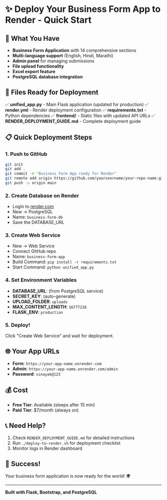 # ✨ Deploy Your Business Form App to Render - Quick Start

## 🎯 What You Have
- **Business Form Application** with 14 comprehensive sections
- **Multi-language support** (English, Hindi, Marathi)
- **Admin panel** for managing submissions
- **File upload functionality**
- **Excel export feature**
- **PostgreSQL database integration**

## 🚀 Files Ready for Deployment

✅ **unified_app.py** - Main Flask application (updated for production)
✅ **render.yml** - Render deployment configuration
✅ **requirements.txt** - Python dependencies
✅ **frontend/** - Static files with updated API URLs
✅ **RENDER_DEPLOYMENT_GUIDE.md** - Complete deployment guide

## 📋 Quick Deployment Steps

### 1. Push to GitHub
```bash
git init
git add .
git commit -m "Business Form App ready for Render"
git remote add origin https://github.com/yourusername/your-repo-name.git
git push -u origin main
```

### 2. Create Database on Render
- Login to [render.com](https://render.com)
- New → PostgreSQL
- Name: `business-form-db`
- Save the DATABASE_URL

### 3. Create Web Service
- New → Web Service
- Connect GitHub repo
- Name: `business-form-app`
- Build Command: `pip install -r requirements.txt`
- Start Command: `python unified_app.py`

### 4. Set Environment Variables
- **DATABASE_URL**: (from PostgreSQL service)
- **SECRET_KEY**: (auto-generate)
- **UPLOAD_FOLDER**: `uploads`
- **MAX_CONTENT_LENGTH**: `16777216`
- **FLASK_ENV**: `production`

### 5. Deploy!
Click "Create Web Service" and wait for deployment.

## 🌐 Your App URLs
- **Form**: `https://your-app-name.onrender.com`
- **Admin**: `https://your-app-name.onrender.com/admin`
- **Password**: `vinayak@123`

## 💰 Cost
- **Free Tier**: Available (sleeps after 15 min)
- **Paid Tier**: $7/month (always on)

## 📞 Need Help?
1. Check `RENDER_DEPLOYMENT_GUIDE.md` for detailed instructions
2. Run `./deploy-to-render.sh` for deployment checklist
3. Monitor logs in Render dashboard

## 🎉 Success!
Your business form application is now ready for the world! 🌍

---
**Built with Flask, Bootstrap, and PostgreSQL**